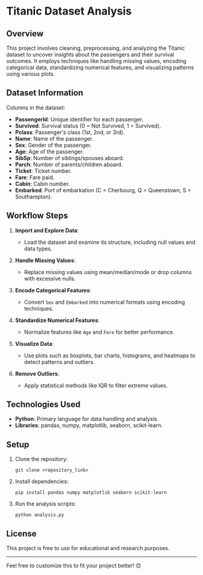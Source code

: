 
# Titanic Dataset Analysis

## Overview
This project involves cleaning, preprocessing, and analyzing the Titanic dataset to uncover insights about the passengers and their survival outcomes. It employs techniques like handling missing values, encoding categorical data, standardizing numerical features, and visualizing patterns using various plots.

## Dataset Information
Columns in the dataset:
- **PassengerId**: Unique identifier for each passenger.
- **Survived**: Survival status (0 = Not Survived, 1 = Survived).
- **Pclass**: Passenger's class (1st, 2nd, or 3rd).
- **Name**: Name of the passenger.
- **Sex**: Gender of the passenger.
- **Age**: Age of the passenger.
- **SibSp**: Number of siblings/spouses aboard.
- **Parch**: Number of parents/children aboard.
- **Ticket**: Ticket number.
- **Fare**: Fare paid.
- **Cabin**: Cabin number.
- **Embarked**: Port of embarkation (C = Cherbourg, Q = Queenstown, S = Southampton).

## Workflow Steps
1. **Import and Explore Data**:
   - Load the dataset and examine its structure, including null values and data types.
   
2. **Handle Missing Values**:
   - Replace missing values using mean/median/mode or drop columns with excessive nulls.

3. **Encode Categorical Features**:
   - Convert `Sex` and `Embarked` into numerical formats using encoding techniques.

4. **Standardize Numerical Features**:
   - Normalize features like `Age` and `Fare` for better performance.

5. **Visualize Data**:
   - Use plots such as boxplots, bar charts, histograms, and heatmaps to detect patterns and outliers.

6. **Remove Outliers**:
   - Apply statistical methods like IQR to filter extreme values.

## Technologies Used
- **Python**: Primary language for data handling and analysis.
- **Libraries**: pandas, numpy, matplotlib, seaborn, scikit-learn.

## Setup
1. Clone the repository:
   ```
   git clone <repository_link>
   ```
2. Install dependencies:
   ```
   pip install pandas numpy matplotlib seaborn scikit-learn
   ```
3. Run the analysis scripts:
   ```
   python analysis.py
   ```

## License
This project is free to use for educational and research purposes.

---

Feel free to customize this to fit your project better! 😊
